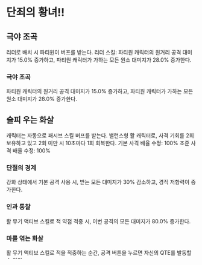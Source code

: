 # 단죄의 황녀!!

## 극야 조곡

리더로 배치 시 파티원이 버프를 받는다.
리더 스킬: 파티원 캐릭터의 원거리 공격 대미지가 15.0% 증가하고, 파티원 캐릭터가 가하는 모든 원소 대미지가 28.0% 증가한다.

### 극야 조곡

파티원 캐릭터의 원거리 공격 대미지가 15.0% 증가하고, 파티원 캐릭터가 가하는 모든 원소 대미지가 28.0% 증가한다.

## 슬피 우는 화살

캐릭터는 자동으로 패시브 스킬 버프를 받는다.
밸런스형 활 캐릭터로, 사격 기회를 2회 보유하고 있고 2회 미만 시 10초마다 1회 회복한다.
기본 사격 배율 수정: 100%
조준 사격 배율 수정: 100%

### 단절의 경계

강화 상태에서 기본 공격 사용 시, 받는 모든 대미지가 30% 감소하고, 경직 저항력이 증가한다.

### 인과 통찰

활 무기 액티브 스킬로 적 약점 적중 시, 이번 공격의 모든 대미지가 80.0% 증가한다.

### 마를 엮는 화살

활 무기 액티브 스킬로 적을 적중하는 순간, 공격 버튼을 누르면 자신의 QTE를 발동할 수 있다.

## 허상의 발걸음

빠르게 적의 공격을 회피한다. 연속 2번 회피할 수 있다.
극한 회피 성공 시 적중한 적에게 공격력 50%\*5의 뇌전 원소 대미지를 가하고, 3초 동안 시공 단열을 발동한다. 재사용 대기시간: 18초. 오즈가 전장에 존재할 때, 회피 후 짧은 시간 기본 공격 버턴을 길게 누르면 즉시 차지 공격을 발동할 수 있다.

### 존귀한 자태

극한 회피 스킬 재사용 대기시간이 4.0초 감소한다.

### 그림자를 쫓는 번개

극한 회피 스킬 낙뢰의 타격마다 추가로 공격력 40.0%의 뇌전 원소 대미지를 가한다.

## 차지 공격-밤을 순찰하는 날개

공격 버튼을 길게 누르면 오즈를 소환해 보조 공격을 가하고, 오즈가 전장에 존재 시 강력 사격으로 변경되어 발동한다.
기본 공격 버튼을 길게 눌러 오즈[소환물]를 소환한다. 지속 시간 12초. 오즈는 근접 공격으로 적을 공격해 공격력 40%\*12의 뇌전 원소 대미지를 가한다. 오즈가 전장에 존재 시, 피슬의 공격이 강화 공격으로 변경되어 공격 빈도가 증가한다. 오즈가 전장에 존재할 때 기본 공격을 다시 길게 누르면 피슬이 차지 공격을 발동해 공격력 300%의 뇌전 원소 대미지를 가한다.

### 배회하는 까마귀

오즈의 지속 시간이 30초로 연장된다.

### 성스러운 합창

오즈가 기본 공격을 발동할 때마다 피슬의 SP를 2.2pt 회복한다.

## 암야의 환상

오즈가 광범위 깃털 사격을 1회 발동한다.
오즈를 공중에 소환해 광범위의 깃털 화살을 지속적으로 아래로 발사하고, 총 공격력 20%\*50의 뇌전 원소 대미지를 가한다. 이후 오즈는 급강하해 광범위 폭발을 1회 일으켜 공격력 1000%의 뇌전 원소 대미지를 가한다. 필살기 종료 후, 오즈는 전장에 남아 적을 계속 공격한다. 필살기 발동 시 오즈가 전장에 존재하면 지속 시간을 갱신한다.
소모 SP: 100, 재사용 대기시간: 20초.

### 파괴의 여세

필살기 사용 후, 파티원이 가하는 뇌전 원소 대미지가 55.0% 증가하고, 오즈가 가하는 뇌전 원소 대미지가 125.0% 증가한다. 지속 시간: 18.0초

### 숭고한 꿈

필살기 사용 후, 오즈의 기본 공격과 특수 공격으로 회복하는 피슬의 SP가 3.5/4.5까지 증가한다. 지속 시간: 15.0초.

## 죄멸의 화살

활을 사용해서 사격하고, 소량의 마비 게이지를 누적한다.
기본 공격:
제1격: 공격력 25%의 뇌전 원소 대미지를 가한다.
제2격: 공격력 40%의 뇌전 원소 대미지를 가한다.
제3격: 공격력 80%의 뇌전 원소 대미지를 가한다.
제4격: 공격력 60%의 뇌전 원소 대미지를 가한다.
제5격: 공격력 180%의 뇌전 원소 대미지를 가한다.
강화 공격:
제1격: 공격력 25%\*3의 뇌전 원소 대미지를 가한다.
제2격: 공격력 40%\*3의 뇌전 원소 대미지를 가한다.
제3격: 공격력 80%\*3의 뇌전 원소 대미지를 가한다.
제4격: 공격력 60%\*3의 뇌전 원소 대미지를 가한다.
제5격: 중앙의 화살은 공격력 360%의 뇌전 원소 대미지를 가하고, 주변 화살 4개는 공격력 60%\*4의 뇌전 원소 대미지를 가한다.

### 심판의 현

입장 시 12초 동안 기본 공격이 가하는 모든 대미지가 30% 증가한다.

### QTE-죄를 멸하는 번개

적이 시공 감속 상태일 때 발동한다.
공중에서 낙하해 공격력 5\*180%의 뇌전 원소 대미지를 가하고, 적중한 적에게 추가로 40.0%의 뇌전 원소 심화 효과를 부여한다. 지속 시간: 15.0초. 3초간 전체 시공 단열을 발동하고, SP를 추가로 16.0pt 회복한다. QTE가 발동한 전체 시공 단열과 SP 회복의 재사용 대기시간: 12초

## 별을 삼킨 까마귀

오즈의 능력을 강화한다.
파티원의 분기/차지 공격이 적에게 명중 시, 오즈가 특수 공격을 1회 발동한다. 공중에서 적에게 돌격하고 빠르게 비행해 공격력 80%\*12의 뇌전 원소 대미지를 가하며, 피슬의 SP를 3pt 회복한다. 재사용 대기시간: 4초

### 창뢰의 깃털

오즈의 특수 공격이 가하는 모든 대미지가 70.0% 증가하고, QTE가 부여한 뇌전 원소 피해 심화 효과의 지속 시간을 즉시 갱신한다.

### 운명의 실

활 무기 액티브 스킬로 적 적중 시, 오즈의 특수 공격이 즉시 발동하고, 필살기의 모든 대미지가 50.0% 증가한다. 지속 시간: 12.0초

### 심원의 소리

필살기 발동 후, 오즈의 기본 공격과 특수 공격이 피슬의 SP를 추가로 2.0/3.0pt 회복한다. 지속 시간: 18.0초
